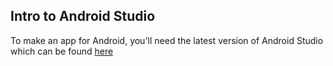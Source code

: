 ## Intro to Android Studio

To make an app for Android, you'll need the latest version of Android Studio which can be found [here](https://developer.android.com/studio/index.html)
